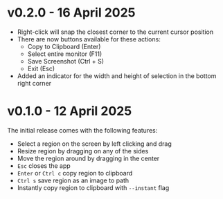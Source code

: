 # v0.2.0 - 16 April 2025

- Right-click will snap the closest corner to the current cursor position
- There are now buttons available for these actions:
  - Copy to Clipboard (Enter)
  - Select entire monitor (F11)
  - Save Screenshot (Ctrl + S)
  - Exit (Esc)
- Added an indicator for the width and height of selection in the bottom right corner

# v0.1.0 - 12 April 2025

The initial release comes with the following features:

- Select a region on the screen by left clicking and drag
- Resize region by dragging on any of the sides
- Move the region around by dragging in the center
- `Esc` closes the app
- `Enter` or `Ctrl c` copy region to clipboard
- `Ctrl s` save region as an image to path
- Instantly copy region to clipboard with `--instant` flag
